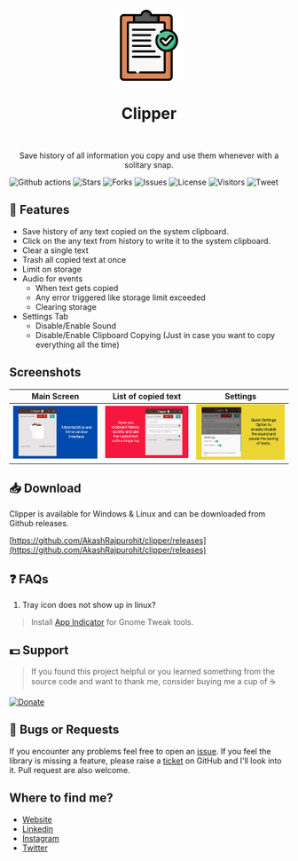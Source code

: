 <p align="center">
  <img alt="Clipper" title="Clipper" src="./assets/icon@2x.png">
<h1 align="center"> Clipper </h1> <br>
<p align="center">
   Save history of all information you copy and use them whenever with a solitary snap.
</p>

![Github actions](https://github.com/AkashRajpurohit/clipper/workflows/Release/badge.svg) ![Stars](https://img.shields.io/github/stars/AkashRajpurohit/clipper) ![Forks](https://img.shields.io/github/forks/AkashRajpurohit/clipper) ![Issues](https://img.shields.io/github/issues/AkashRajpurohit/clipper) ![License](https://img.shields.io/github/license/AkashRajpurohit/clipper) ![Visitors](https://visitor-badge.laobi.icu/badge?page_id=akashrajpurohit-clipper.visitor-badge) ![Tweet](https://img.shields.io/twitter/url?url=https%3A%2F%2Fgithub.com%2FAkashRajpurohit%2Fclipper)

## 🙌 Features
* Save history of any text copied on the system clipboard.
* Click on the any text from history to write it to the system clipboard.
* Clear a single text
* Trash all copied text at once
* Limit on storage
* Audio for events
    * When text gets copied
    * Any error triggered like storage limit exceeded
    * Clearing storage
* Settings Tab
    * Disable/Enable Sound
    * Disable/Enable Clipboard Copying (Just in case you want to copy everything all the time)

## Screenshots
Main Screen                    | List of copied text     | Settings
:-----------------------------:|:-----------------------:|:--------------:
![Main Screen](./demos/main.png)  | ![List](./demos/list.png)  | ![Settings](./demos/settings.png)

## 📥 Download
Clipper is available for Windows & Linux and can be downloaded from Github releases.

[https://github.com/AkashRajpurohit/clipper/releases](https://github.com/AkashRajpurohit/clipper/releases)

## ❓ FAQs
1. Tray icon does not show up in linux?

> Install [App Indicator](https://extensions.gnome.org/extension/615/appindicator-support/) for Gnome Tweak tools.

## 💵 Support
> If you found this project helpful or you learned something from the source code and want to thank me, consider buying me a cup of :coffee:

[![Donate](https://img.shields.io/badge/Donate-PayPal-green.svg)](https://www.paypal.me/RajpurohitAkash)

## 🐛 Bugs or Requests

If you encounter any problems feel free to open an [issue](https://github.com/AkashRajpurohit/clipper/issues/new?template=bug_report.md). If you feel the library is missing a feature, please raise a [ticket](https://github.com/AkashRajpurohit/clipper/issues/new?template=feature_request.md) on GitHub and I'll look into it. Pull request are also welcome.

## Where to find me?
* [Website](https://akashwho.codes/)
* [Linkedin](https://www.linkedin.com/in/AkashRajpurohit)
* [Instagram](https://www.instagram.com/akashwho.codes)
* [Twitter](https://www.twitter.com/AkashWhoCodes)
